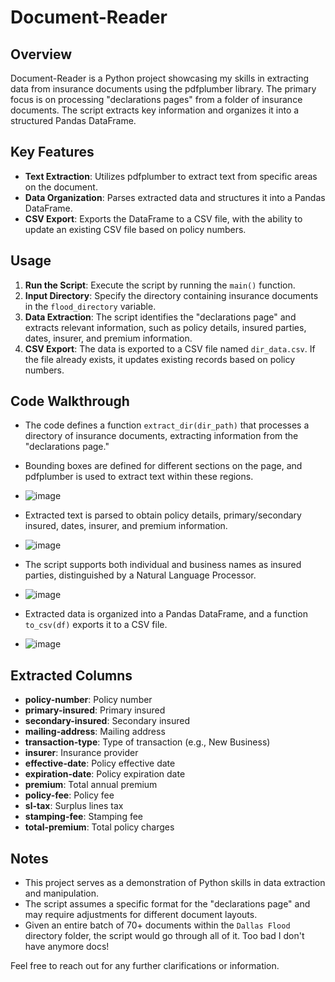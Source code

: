 # Document-Reader

## Overview
Document-Reader is a Python project showcasing my skills in extracting data from insurance documents using the pdfplumber library. The primary focus is on processing "declarations pages" from a folder of insurance documents. The script extracts key information and organizes it into a structured Pandas DataFrame.

## Key Features
- **Text Extraction**: Utilizes pdfplumber to extract text from specific areas on the document.
- **Data Organization**: Parses extracted data and structures it into a Pandas DataFrame.
- **CSV Export**: Exports the DataFrame to a CSV file, with the ability to update an existing CSV file based on policy numbers.

## Usage
1. **Run the Script**: Execute the script by running the `main()` function.
2. **Input Directory**: Specify the directory containing insurance documents in the `flood_directory` variable.
3. **Data Extraction**: The script identifies the "declarations page" and extracts relevant information, such as policy details, insured parties, dates, insurer, and premium information.
4. **CSV Export**: The data is exported to a CSV file named `dir_data.csv`. If the file already exists, it updates existing records based on policy numbers.

## Code Walkthrough
- The code defines a function `extract_dir(dir_path)` that processes a directory of insurance documents, extracting information from the "declarations page."
- Bounding boxes are defined for different sections on the page, and pdfplumber is used to extract text within these regions.
- ![image](https://github.com/Dfria/Document-Reader/assets/90019629/4d6a83e3-956a-4131-842e-a8b0eecb8bf5)

- Extracted text is parsed to obtain policy details, primary/secondary insured, dates, insurer, and premium information.
- ![image](https://github.com/Dfria/Document-Reader/assets/90019629/8c69aab4-86af-43b4-b88a-3b5e4b843f95)

- The script supports both individual and business names as insured parties, distinguished by a Natural Language Processor.
- ![image](https://github.com/Dfria/Document-Reader/assets/90019629/c7f6ebbe-cc39-4343-adba-07ad0152a987)

- Extracted data is organized into a Pandas DataFrame, and a function `to_csv(df)` exports it to a CSV file.
- ![image](https://github.com/Dfria/Document-Reader/assets/90019629/42721470-5a9f-4938-ad7e-f7e6a2ab685a)


## Extracted Columns
- **policy-number**: Policy number
- **primary-insured**: Primary insured
- **secondary-insured**: Secondary insured
- **mailing-address**: Mailing address
- **transaction-type**: Type of transaction (e.g., New Business)
- **insurer**: Insurance provider
- **effective-date**: Policy effective date
- **expiration-date**: Policy expiration date
- **premium**: Total annual premium
- **policy-fee**: Policy fee
- **sl-tax**: Surplus lines tax
- **stamping-fee**: Stamping fee
- **total-premium**: Total policy charges

## Notes
- This project serves as a demonstration of Python skills in data extraction and manipulation.
- The script assumes a specific format for the "declarations page" and may require adjustments for different document layouts.
- Given an entire batch of 70+ documents within the `Dallas Flood` directory folder, the script would go through all of it. Too bad I don't have anymore docs!

Feel free to reach out for any further clarifications or information.
